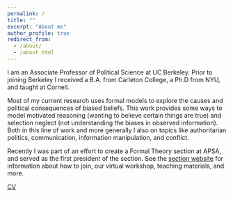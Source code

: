 ```yaml
---
permalink: /
title: ""
excerpt: "About me"
author_profile: true
redirect_from: 
  - /about/
  - /about.html
---
```


I am an Associate Professor of Political Science at UC Berkeley. Prior to joining Berkeley I received a B.A. from Carleton College, a Ph.D from NYU, and taught at Cornell.

Most of my current research uses formal models to explore the causes and political consequences of biased beliefs. This work provides some ways to model motivated reasoning (wanting to believe certain things are true) and selection neglect (not understanding the biases in observed information). Both in this line of work and more generally I also on topics like authoritarian politics, communication, information manipulation, and conflict.

Recently I was part of an effort to create a Formal Theory section at APSA, and served as the first president of the section. See the [section website](https://formaltheorysociety.com/) for information about how to join, our virtual workshop, teaching materials, and more. 

[CV](https://anthlittle.github.io/files/little_cv2022.pdf)